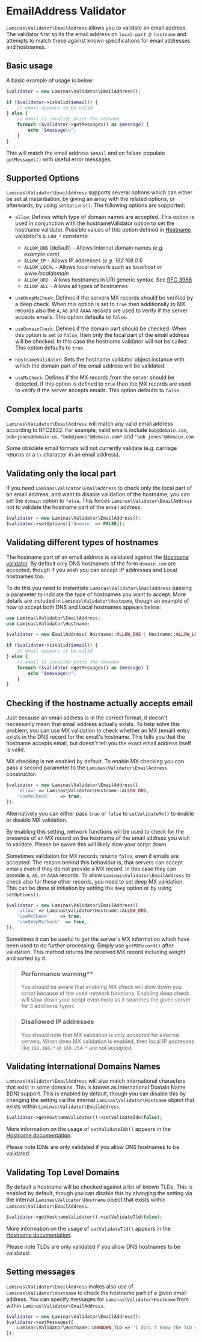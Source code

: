 # EmailAddress Validator

`Laminas\Validator\EmailAddress` allows you to validate an email address. The
validator first splits the email address on `local-part @ hostname` and attempts
to match these against known specifications for email addresses and hostnames.

## Basic usage

A basic example of usage is below:

```php
$validator = new Laminas\Validator\EmailAddress();

if ($validator->isValid($email)) {
    // email appears to be valid
} else {
    // email is invalid; print the reasons
    foreach ($validator->getMessages() as $message) {
        echo "$message\n";
    }
}
```

This will match the email address `$email` and on failure populate
`getMessages()` with useful error messages.

## Supported Options

`Laminas\Validator\EmailAddress` supports several options which can either be set
at instantiation, by giving an array with the related options, or afterwards, by
using `setOptions()`. The following options are supported:

- `allow`: Defines which type of domain names are accepted. This option is used
  in conjunction with the hostnameValidator option to set the hostname validator.
  Possible values of this option defined in [Hostname](hostname.md) validator's
  `ALLOW_*` constants:
    - `ALLOW_DNS` (default) - Allows Internet domain names _(e.g. example.com)_
    - `ALLOW_IP` - Allows IP addresses _(e.g. 192.168.0.1)_
    - `ALLOW_LOCAL` - Allows local network such as _localhost_ or _www.localdomain_
    - `ALLOW_URI`  - Allows hostnames in URI generic syntax. See [RFC 3986](https://www.ietf.org/rfc/rfc3986.txt)
    - `ALLOW_ALL` - Allows all types of hostnames

- `useDeepMxCheck`: Defines if the servers MX records should be verified by a deep check.
  When this option is set to `true` then additionally to MX records also the `A`,
  `A6` and `AAAA` records are used to verify if the server accepts emails. This
  option defaults to `false`.
- `useDomainCheck`: Defines if the domain part should be checked. When this option is
  set to `false`, then only the local part of the email address will be checked.
  In this case the hostname validator will not be called. This option defaults
  to `true`.
- `hostnameValidator`: Sets the hostname validator object instance with which the
  domain part of the email address will be validated.
- `useMxCheck`: Defines if the MX records from the server should be detected. If this
  option is defined to `true` then the MX records are used to verify if the
  server accepts emails. This option defaults to `false`.


## Complex local parts

`Laminas\Validator\EmailAddress` will match any valid email address according to
RFC2822. For example, valid emails include `bob@domain.com`,
`bob+jones@domain.us`, `"bob@jones"@domain.com*` and `"bob jones"@domain.com`

Some obsolete email formats will not currently validate (e.g. carriage returns
or a `\\` character in an email address).

## Validating only the local part

If you need `Laminas\Validator\EmailAddress` to check only the local part of an
email address, and want to disable validation of the hostname, you can set the
`domain` option to `false`. This forces `Laminas\Validator\EmailAddress` not to
validate the hostname part of the email address.

```php
$validator = new Laminas\Validator\EmailAddress();
$validator->setOptions(['domain' => FALSE]);
```

## Validating different types of hostnames

The hostname part of an email address is validated against the [Hostname validator](hostname.md).
By default only DNS hostnames of the form `domain.com` are accepted, though if
you wish you can accept IP addresses and Local hostnames too.

To do this you need to instantiate `Laminas\Validator\EmailAddress` passing a
parameter to indicate the type of hostnames you want to accept. More details are
included in `Laminas\Validator\Hostname`, though an example of how to accept both
DNS and Local hostnames appears below:

```php
use Laminas\Validator\EmailAddress;
use Laminas\Validator\Hostname;

$validator = new EmailAddress( Hostname::ALLOW_DNS | Hostname::ALLOW_LOCAL);

if ($validator->isValid($email)) {
    // email appears to be valid
} else {
    // email is invalid; print the reasons
    foreach ($validator->getMessages() as $message) {
        echo "$message\n";
    }
}
```

## Checking if the hostname actually accepts email

Just because an email address is in the correct format, it doesn't necessarily
mean that email address actually exists. To help solve this problem, you can use
MX validation to check whether an MX (email) entry exists in the DNS record for
the email's hostname. This tells you that the hostname accepts email, but
doesn't tell you the exact email address itself is valid.

MX checking is not enabled by default. To enable MX checking you can pass a
second parameter to the `Laminas\Validator\EmailAddress` constructor.

```php
$validator = new Laminas\Validator\EmailAddress([
    'allow' => Laminas\Validator\Hostname::ALLOW_DNS,
    'useMxCheck'    => true,
]);
```

Alternatively you can either pass `true` or `false` to `setValidateMx()` to
enable or disable MX validation.

By enabling this setting, network functions will be used to check for the
presence of an MX record on the hostname of the email address you wish to
validate. Please be aware this will likely slow your script down.

Sometimes validation for MX records returns `false`, even if emails are
accepted. The reason behind this behaviour is, that servers can accept emails
even if they do not provide a MX record. In this case they can provide `A`,
`A6`, or `AAAA` records. To allow `Laminas\Validator\EmailAddress` to check also
for these other records, you need to set deep MX validation. This can be done at
initiation by setting the `deep` option or by using `setOptions()`.

```php
$validator = new Laminas\Validator\EmailAddress([
    'allow' => Laminas\Validator\Hostname::ALLOW_DNS,
    'useMxCheck'    => true,
    'useDeepMxCheck'  => true,
]);
```

Sometimes it can be useful to get the server's MX information which have been
used to do further processing. Simply use `getMXRecord()` after validation. This
method returns the received MX record including weight and sorted by it.

> ### Performance warning**
>
> You should be aware that enabling MX check will slow down you script because
> of the used network functions. Enabling deep check will slow down your script
> even more as it searches the given server for 3 additional types.

> ### Disallowed IP addresses
>
> You should note that MX validation is only accepted for external servers. When
> deep MX validation is enabled, then local IP addresses like `192.168.*` or
> `169.254.*` are not accepted.

## Validating International Domains Names

`Laminas\Validator\EmailAddress` will also match international characters that
exist in some domains. This is known as International Domain Name (IDN) support.
This is enabled by default, though you can disable this by changing the setting
via the internal `Laminas\Validator\Hostname` object that exists within
`Laminas\Validator\EmailAddress`.

```php
$validator->getHostnameValidator()->setValidateIdn(false);
```

More information on the usage of `setValidateIdn()` appears in the
[Hostname documentation](hostname.md).

Please note IDNs are only validated if you allow DNS hostnames to be validated.

## Validating Top Level Domains

By default a hostname will be checked against a list of known TLDs. This is
enabled by default, though you can disable this by changing the setting via the
internal `Laminas\Validator\Hostname` object that exists within
`Laminas\Validator\EmailAddress`.

```php
$validator->getHostnameValidator()->setValidateTld(false);
```

More information on the usage of `setValidateTld()` appears in the
[Hostname documentation](hostname.md).

Please note TLDs are only validated if you allow DNS hostnames to be validated.

## Setting messages

`Laminas\Validator\EmailAddress` makes also use of `Laminas\Validator\Hostname` to
check the hostname part of a given email address. You can specify messages for
`Laminas\Validator\Hostname` from within `Laminas\Validator\EmailAddress`.

```php
$validator = new Laminas\Validator\EmailAddress();
$validator->setMessages([
    Laminas\Validator\Hostname::UNKNOWN_TLD => 'I don\'t know the TLD you gave'
]);
```
